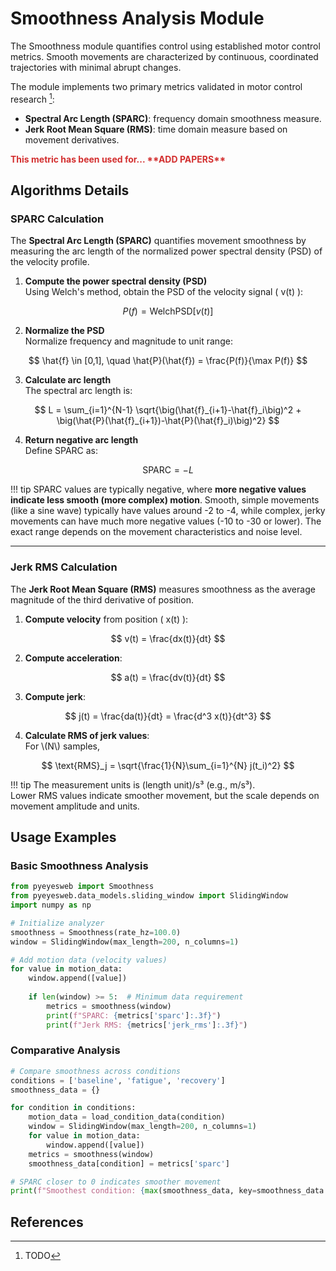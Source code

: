 # Smoothness Analysis Module

The Smoothness module quantifies control using established motor control metrics.
Smooth movements are characterized by continuous, coordinated trajectories with minimal abrupt changes.

The module implements two primary metrics validated in motor control research [^1]:

- **Spectral Arc Length (SPARC)**: frequency domain smoothness measure.
- **Jerk Root Mean Square (RMS)**: time domain measure based on movement derivatives.

<span style="color:#d32f2f; font-weight:bold;">
This metric has been used for... **ADD PAPERS**
</span>

## Algorithms Details

### SPARC Calculation

The **Spectral Arc Length (SPARC)** quantifies movement smoothness by measuring the arc length of the normalized power spectral density (PSD) of the velocity profile.

1. **Compute the power spectral density (PSD)**  
   Using Welch's method, obtain the PSD of the velocity signal \( v(t) \):

$$
P(f) = \text{WelchPSD}[v(t)]
$$

<ol start="2">
<li>
<strong>Normalize the PSD</strong>  
<br>Normalize frequency and magnitude to unit range:  
</li>
</ol>  

$$
\hat{f} \in [0,1], \quad \hat{P}(\hat{f}) = \frac{P(f)}{\max P(f)}
$$

<ol start="3">
<li>
<strong>Calculate arc length</strong>  
<br>The spectral arc length is:   
</li>
</ol> 

$$
L = \sum_{i=1}^{N-1} \sqrt{\big(\hat{f}_{i+1}-\hat{f}_i\big)^2 + \big(\hat{P}(\hat{f}_{i+1})-\hat{P}(\hat{f}_i)\big)^2}
$$

<ol start="4">
<li>
<strong>Return negative arc length</strong>  
<br>Define SPARC as:   
</li>
</ol>  

$$
\text{SPARC} = -L
$$

!!! tip
    SPARC values are typically negative, where **more negative values indicate less smooth (more complex) motion**.
    Smooth, simple movements (like a sine wave) typically have values around -2 to -4, while complex, jerky movements can have much more negative values (-10 to -30 or lower).
    The exact range depends on the movement characteristics and noise level.

---

### Jerk RMS Calculation

The **Jerk Root Mean Square (RMS)** measures smoothness as the average magnitude of the third derivative of position.

1. **Compute velocity** from position \( x(t) \): 

$$
v(t) = \frac{dx(t)}{dt}
$$

<ol start="2">
<li>
<strong>Compute acceleration</strong>:   
</li>
</ol> 

$$
a(t) = \frac{dv(t)}{dt}
$$

<ol start="3">
<li>
<strong>Compute jerk</strong>:  
</li>
</ol>  

$$
j(t) = \frac{da(t)}{dt} = \frac{d^3 x(t)}{dt^3}
$$

<ol start="4">
<li>
<strong>Calculate RMS of jerk values</strong>:  
<br>For \(N\) samples,
</li>
</ol> 

$$
\text{RMS}_j = \sqrt{\frac{1}{N}\sum_{i=1}^{N} j(t_i)^2}
$$

!!! tip
    The measurement units is (length unit)/s³ (e.g., m/s³).  
    Lower RMS values indicate smoother movement, but the scale depends on movement amplitude and units.

## Usage Examples

### Basic Smoothness Analysis

```python
from pyeyesweb import Smoothness
from pyeyesweb.data_models.sliding_window import SlidingWindow
import numpy as np

# Initialize analyzer
smoothness = Smoothness(rate_hz=100.0)
window = SlidingWindow(max_length=200, n_columns=1)

# Add motion data (velocity values)
for value in motion_data:
    window.append([value])
    
    if len(window) >= 5:  # Minimum data requirement
        metrics = smoothness(window)
        print(f"SPARC: {metrics['sparc']:.3f}")
        print(f"Jerk RMS: {metrics['jerk_rms']:.3f}")
```

### Comparative Analysis

```python
# Compare smoothness across conditions
conditions = ['baseline', 'fatigue', 'recovery']
smoothness_data = {}

for condition in conditions:
    motion_data = load_condition_data(condition)
    window = SlidingWindow(max_length=200, n_columns=1)
    for value in motion_data:
        window.append([value])
    metrics = smoothness(window)
    smoothness_data[condition] = metrics['sparc']

# SPARC closer to 0 indicates smoother movement
print(f"Smoothest condition: {max(smoothness_data, key=smoothness_data.get)}")
```

## References

[^1]: TODO